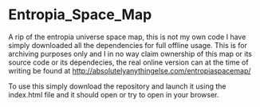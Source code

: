 # Entropia_Space_Map
 A rip of the entropia universe space map, this is not my own code
I have simply downloaded all the dependencies for full offline usage.
This is for archiving purposes only and I in no way claim ownership 
of this map or its source code or its dependecies, the real online 
version can at the time of writing be found at http://absolutelyanythingelse.com/entropiaspacemap/

To use this simply download the repository and launch it using the 
index.html file and it should open or try to open in your browser.